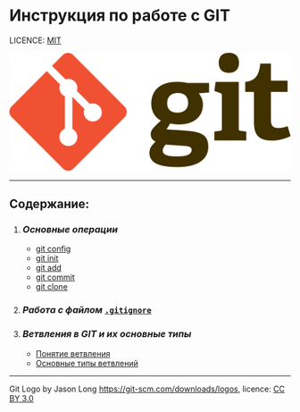 # Инструкция по работе с GIT

LICENCE: [MIT](/licence.md)

![git logo](./1024px-Git-logo.svg.png)


--- 

## Содержание:

1. ### ***Основные операции***
   * [git config](./config.md)
   * [git init](./init.md) 
   * [git add](./add.md)
   * [git commit](./commit.md)
   * [git clone](./clone.md)

2. ### ***Работа с файлом*** [`.gitignore`](./ignore.md)

3. ### ***Ветвления в GIT и их основные типы***
   *  [Понятие ветвления](./branch.md)
   * [Основные типы ветвлений](./tipeofbranch.md)

---

Git Logo by Jason Long https://git-scm.com/downloads/logos, licence: [CC BY 3.0](https://creativecommons.org/licenses/by/3.0/)

[def]: ./commit.md